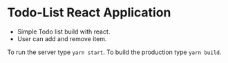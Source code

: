 
# Todo-List React Application

- Simple Todo list build with react.
- User can add and remove item.

To run the server type `yarn start`.
To build the production type `yarn build`.

